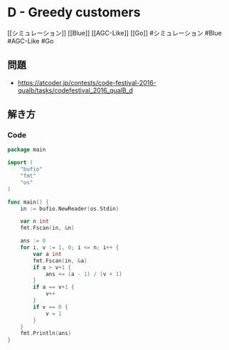 # D - Greedy customers
[[シミュレーション]] [[Blue]] [[AGC-Like]] [[Go]]
#シミュレーション #Blue #AGC-Like #Go 

## 問題
- https://atcoder.jp/contests/code-festival-2016-qualb/tasks/codefestival_2016_qualB_d

## 解き方
### Code
```go
package main

import (
	"bufio"
	"fmt"
	"os"
)

func main() {
	in := bufio.NewReader(os.Stdin)

	var n int
	fmt.Fscan(in, &n)

	ans := 0
	for i, v := 1, 0; i <= n; i++ {
		var a int
		fmt.Fscan(in, &a)
		if a > v+1 {
			ans += (a - 1) / (v + 1)
		}
		if a == v+1 {
			v++
		}
		if v == 0 {
			v = 1
		}
	}
	fmt.Println(ans)
}
```